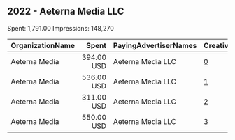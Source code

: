 ## 2022 - Aeterna Media LLC 
Spent: 1,791.00
Impressions: 148,270

|OrganizationName|Spent|PayingAdvertiserNames|CreativeUrls|Impressions|Genders|AgeBrackets|CountryCodes|BillingAddresses|CandidateBallotInformation|
|:---|---:|:---|:---|---:|:---|:---|:---|:---|:---|
|Aeterna Media|394.00 USD|Aeterna Media LLC|[0](https://www.snap.com/political-ads/asset/5ea35c7df801b39a229aa4f0427919765954b5e4b0a02c6c0acfbb6a9f8b5c2a?mediaType=mp4)|45,051||18-30|united states|US||
|Aeterna Media|536.00 USD|Aeterna Media LLC|[1](https://www.snap.com/political-ads/asset/309f7659345f2427302ee03caba120d7c0df70ebffc9af7d2232914578073dc3?mediaType=mp4)|36,178||18-30|united states|US|Who Wins Matters|
|Aeterna Media|311.00 USD|Aeterna Media LLC|[2](https://www.snap.com/political-ads/asset/c824a0e929086ef0bc21acf550fccb44aa0eee7e518098d17ac033b7e026935e?mediaType=mp4)|35,880||18-30|united states|US|Who Wins Matters|
|Aeterna Media|550.00 USD|Aeterna Media LLC|[3](https://www.snap.com/political-ads/asset/5ea35c7df801b39a229aa4f0427919765954b5e4b0a02c6c0acfbb6a9f8b5c2a?mediaType=mp4)|31,161||18-30|united states|US||
